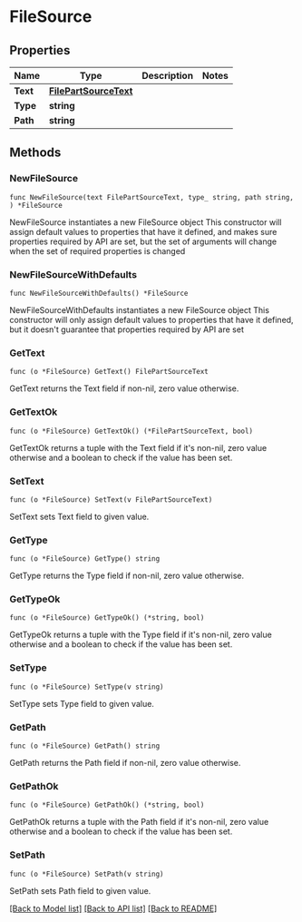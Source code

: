 # FileSource

## Properties

Name | Type | Description | Notes
------------ | ------------- | ------------- | -------------
**Text** | [**FilePartSourceText**](FilePartSourceText.md) |  | 
**Type** | **string** |  | 
**Path** | **string** |  | 

## Methods

### NewFileSource

`func NewFileSource(text FilePartSourceText, type_ string, path string, ) *FileSource`

NewFileSource instantiates a new FileSource object
This constructor will assign default values to properties that have it defined,
and makes sure properties required by API are set, but the set of arguments
will change when the set of required properties is changed

### NewFileSourceWithDefaults

`func NewFileSourceWithDefaults() *FileSource`

NewFileSourceWithDefaults instantiates a new FileSource object
This constructor will only assign default values to properties that have it defined,
but it doesn't guarantee that properties required by API are set

### GetText

`func (o *FileSource) GetText() FilePartSourceText`

GetText returns the Text field if non-nil, zero value otherwise.

### GetTextOk

`func (o *FileSource) GetTextOk() (*FilePartSourceText, bool)`

GetTextOk returns a tuple with the Text field if it's non-nil, zero value otherwise
and a boolean to check if the value has been set.

### SetText

`func (o *FileSource) SetText(v FilePartSourceText)`

SetText sets Text field to given value.


### GetType

`func (o *FileSource) GetType() string`

GetType returns the Type field if non-nil, zero value otherwise.

### GetTypeOk

`func (o *FileSource) GetTypeOk() (*string, bool)`

GetTypeOk returns a tuple with the Type field if it's non-nil, zero value otherwise
and a boolean to check if the value has been set.

### SetType

`func (o *FileSource) SetType(v string)`

SetType sets Type field to given value.


### GetPath

`func (o *FileSource) GetPath() string`

GetPath returns the Path field if non-nil, zero value otherwise.

### GetPathOk

`func (o *FileSource) GetPathOk() (*string, bool)`

GetPathOk returns a tuple with the Path field if it's non-nil, zero value otherwise
and a boolean to check if the value has been set.

### SetPath

`func (o *FileSource) SetPath(v string)`

SetPath sets Path field to given value.



[[Back to Model list]](../README.md#documentation-for-models) [[Back to API list]](../README.md#documentation-for-api-endpoints) [[Back to README]](../README.md)


